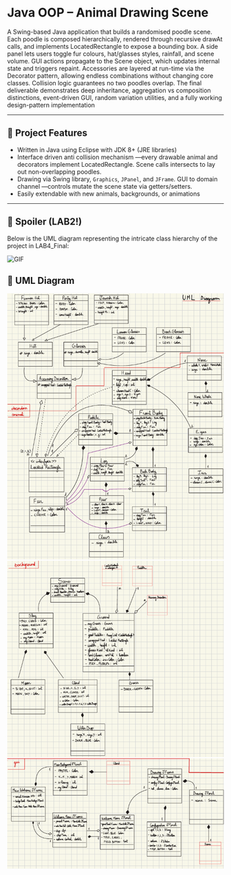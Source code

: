 ﻿# Java OOP – Animal Drawing Scene

A Swing-based Java application that builds a randomised poodle scene.
Each poodle is composed hierarchically, rendered through recursive drawAt calls, and implements LocatedRectangle to expose a bounding box.
A side panel lets users toggle fur colours, hat/glasses styles, rainfall, and scene volume. GUI actions propagate to the Scene object, which updates internal state and triggers repaint.
Accessories are layered at run-time via the Decorator pattern, allowing endless combinations without changing core classes.
Collision logic guarantees no two poodles overlap. The final deliverable demonstrates deep inheritance, aggregation vs composition distinctions, event-driven GUI, random variation utilities, and a fully working design-pattern implementation

---

## 🧩 Project Features

- Written in Java using Eclipse with JDK 8+ (JRE libraries)
- Interface driven anti collision mechanism —every drawable animal and decorators implement LocatedRectangle. Scene calls intersects to lay out non-overlapping poodles.
- Drawing via Swing library, `Graphics`, `JPanel`, and `JFrame`. GUI to domain channel —controls mutate the scene state via getters/setters.
- Easily extendable with new animals, backgrounds, or animations

---

## 📌 Spoiler (LAB2!)

Below is the UML diagram representing the intricate class hierarchy of the project in LAB4_Final:

![GIF](SO2_LAB_Spoiler.gif)

## 📌 UML Diagram

![UML1](UML1.png)
![UML2](UML2.png)
![UML3](UML3.png)
